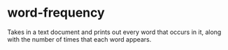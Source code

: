 # word-frequency
Takes in a text document and prints out every word that occurs in it, along with the number of times that each word appears.
